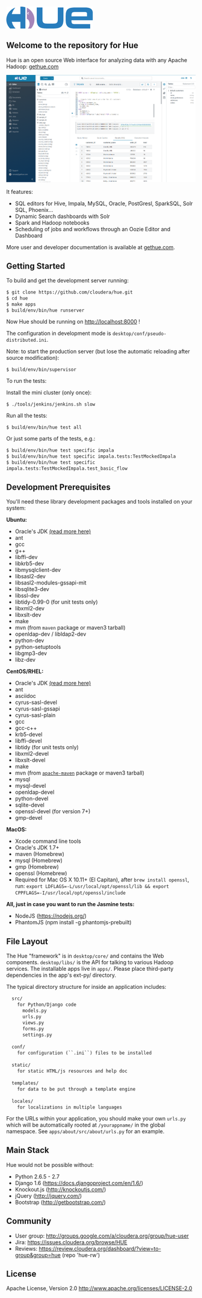 ![alt text](https://raw.githubusercontent.com/cloudera/hue/master/docs/images/hue_logo.png "Hue Logo")


Welcome to the repository for Hue
-----------

Hue is an open source Web interface for analyzing data with any Apache Hadoop: [gethue.com](http://gethue.com)

![alt text](https://raw.githubusercontent.com/cloudera/hue/master/docs/images/sql-editor.png "Hue Screenshot")

It features:

   * SQL editors for Hive, Impala, MySQL, Oracle, PostGresl, SparkSQL, Solr SQL, Phoenix...
   * Dynamic Search dashboards with Solr
   * Spark and Hadoop notebooks
   * Scheduling of jobs and workflows through an Oozie Editor and Dashboard

More user and developer documentation is available at [gethue.com](http://gethue.com).


Getting Started
-----------
To build and get the development server running:
```
$ git clone https://github.com/cloudera/hue.git
$ cd hue
$ make apps
$ build/env/bin/hue runserver
```
Now Hue should be running on [http://localhost:8000](http://localhost:8000) !

The configuration in development mode is ``desktop/conf/pseudo-distributed.ini``.


Note: to start the production server (but lose the automatic reloading after source modification):
```
$ build/env/bin/supervisor
```
To run the tests:

Install the mini cluster (only once):
```
$ ./tools/jenkins/jenkins.sh slow
```

Run all the tests:
```
$ build/env/bin/hue test all
```

Or just some parts of the tests, e.g.:
```
$ build/env/bin/hue test specific impala
$ build/env/bin/hue test specific impala.tests:TestMockedImpala
$ build/env/bin/hue test specific impala.tests:TestMockedImpala.test_basic_flow
```


Development Prerequisites
-----------
You'll need these library development packages and tools installed on
your system:

__Ubuntu:__

* Oracle's JDK [(read more here)](https://help.ubuntu.com/community/Java)
* ant
* gcc
* g++
* libffi-dev
* libkrb5-dev
* libmysqlclient-dev
* libsasl2-dev
* libsasl2-modules-gssapi-mit
* libsqlite3-dev
* libssl-dev
* libtidy-0.99-0 (for unit tests only)
* libxml2-dev
* libxslt-dev
* make
* mvn (from ``maven`` package or maven3 tarball)
* openldap-dev / libldap2-dev
* python-dev
* python-setuptools
* libgmp3-dev
* libz-dev

__CentOS/RHEL:__

* Oracle's JDK [(read more here)](https://www.digitalocean.com/community/tutorials/how-to-install-java-on-centos-and-fedora)
* ant
* asciidoc
* cyrus-sasl-devel
* cyrus-sasl-gssapi
* cyrus-sasl-plain
* gcc
* gcc-c++
* krb5-devel
* libffi-devel
* libtidy (for unit tests only)
* libxml2-devel
* libxslt-devel
* make
* mvn (from [``apache-maven``](https://gist.github.com/sebsto/19b99f1fa1f32cae5d00) package or maven3 tarball)
* mysql
* mysql-devel
* openldap-devel
* python-devel
* sqlite-devel
* openssl-devel (for version 7+)
* gmp-devel

__MacOS:__

* Xcode command line tools
* Oracle's JDK 1.7+
* maven (Homebrew)
* mysql (Homebrew)
* gmp (Homebrew)
* openssl (Homebrew)
* Required for Mac OS X 10.11+ (El Capitan), after ``brew install openssl``, run: ``export LDFLAGS=-L/usr/local/opt/openssl/lib && export CPPFLAGS=-I/usr/local/opt/openssl/include``

__All, just in case you want to run the Jasmine tests:__

* NodeJS (https://nodejs.org/)
* PhantomJS (npm install -g phantomjs-prebuilt)


File Layout
-----------
The Hue "framework" is in ``desktop/core/`` and contains the Web components.
``desktop/libs/`` is the API for talking to various Hadoop services.
The installable apps live in ``apps/``.  Please place third-party dependencies in the app's ext-py/
directory.

The typical directory structure for inside an application includes:
```
  src/
    for Python/Django code
      models.py
      urls.py
      views.py
      forms.py
      settings.py

  conf/
    for configuration (``.ini``) files to be installed

  static/
    for static HTML/js resources and help doc

  templates/
    for data to be put through a template engine

  locales/
    for localizations in multiple languages
```

For the URLs within your application, you should make your own ``urls.py``
which will be automatically rooted at ``/yourappname/`` in the global
namespace.  See ``apps/about/src/about/urls.py`` for an example.


Main Stack
-----------
Hue would not be possible without:

   * Python 2.6.5 - 2.7
   * Django 1.6 (https://docs.djangoproject.com/en/1.6/)
   * Knockout.js (http://knockoutjs.com/)
   * jQuery (http://jquery.com/)
   * Bootstrap (http://getbootstrap.com/)


Community
-----------
   * User group: http://groups.google.com/a/cloudera.org/group/hue-user
   * Jira: https://issues.cloudera.org/browse/HUE
   * Reviews: https://review.cloudera.org/dashboard/?view=to-group&group=hue (repo 'hue-rw')


License
-----------
Apache License, Version 2.0
http://www.apache.org/licenses/LICENSE-2.0
